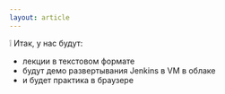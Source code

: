 ```yaml
---
layout: article
---
```


:grey_exclamation: Итак, у нас будут: 
- лекции в текстовом формате
- будут демо развертывания Jenkins в VM в облаке
- и будет практика в браузере
